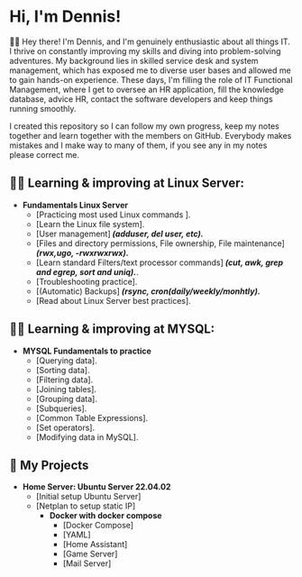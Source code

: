 <h1>Hi, I'm Dennis!</h1>

🙋‍♂️ Hey there! I'm Dennis, and I'm genuinely enthusiastic about all things IT. I thrive on constantly improving my skills and diving into problem-solving adventures. My background lies in skilled service desk and system management, which has exposed me to diverse user bases and allowed me to gain hands-on experience. These days, I'm filling the role of IT Functional Management, where I get to oversee an HR application, fill the knowledge database, advice HR, contact the software developers and keep things running smoothly.

I created this repository so I can follow my own progress, keep my notes together and learn together with the members on GitHub.
Everybody makes mistakes and I make way to many of them, if you see any in my notes please correct me. 

<h2>👨‍💻 Learning & improving at Linux Server:</h2>

- <b>Fundamentals Linux Server</b>
  - [Practicing most used Linux commands ].
  - [Learn the Linux file system].
  - [User management]<b><i> (adduser, del user, etc).</b></i>
  - [Files and directory permissions, File ownership, File maintenance]<b><i> (rwx,ugo, -rwxrwxrwx).</b></i>
  - [Learn standard Filters/text processor commands]<b><i> (cut, awk, grep and egrep, sort and uniq).</b></i>.
  - [Troubleshooting practice].
  - [(Automatic) Backups]<b><i> (rsync, cron(daily/weekly/monhtly).</b></i>
  - [Read about Linux Server best practices].

<h2>👨‍💻 Learning & improving at MYSQL:</h2>

- <b>MYSQL Fundamentals to practice</b>
  - [Querying data].
  - [Sorting data].
  - [Filtering data].
  - [Joining tables].
  - [Grouping data].
  - [Subqueries].
  - [Common Table Expressions].
  - [Set operators].
  - [Modifying data in MySQL].

<h2>🏢 My Projects</h2>

- <b>Home Server: Ubuntu Server 22.04.02</b>
  - [Initial setup Ubuntu Server]
  - [Netplan to setup static IP]
    - <b>Docker with docker compose</b>
      - [Docker Compose]
      - [YAML]
      - [Home Assistant]
      - [Game Server]
      - [Mail Server]
<!--
**BelowAverageUser/BelowAverageUser** is a ✨ _special_ ✨ repository because its `README.md` (this file) appears on your GitHub profile.
